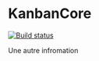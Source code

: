 # KanbanCore

[![Build status](https://ci.appveyor.com/api/projects/status/drgjtuxbq531v4ka?svg=true)](https://ci.appveyor.com/project/ardumez/kanbancore)


Une autre infromation
